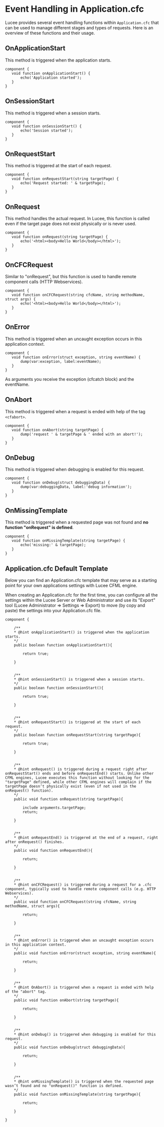 <!--
{
  "title": "Event Handling in Application.cfc",
  "id": "cookbook-event-handling",
  "related": [
    "tag-application",
    "function-onrequest",
    "function-onerror",
    "function-oncfcrequest",
    "function-onabort",
    "function-ondebug",
    "function-onmissingtemplate"
  ],
  "categories": [
    "application",
    "event handling"
  ],
  "description": "An overview of event handling functions in Application.cfc for Lucee.",
  "images": {
    "before_method": "/assets/images/listeners/queryListenerBefore.png",
    "after_method_cfquery": "/assets/images/listeners/queryListenerAfter.png",
    "after_method_queryexecute": "/assets/images/listeners/queryListenerAfterNoResult.png",
    "query_result": "/assets/images/listeners/queryListenerResult.png"
  },
  "keywords": [
    "Event Handling",
    "Application.cfc",
    "onApplicationStart",
    "onSessionStart",
    "onRequestStart",
    "onRequest",
    "onCFCRequest",
    "onError",
    "onAbort",
    "onDebug",
    "onMissingTemplate"
  ]
}
-->
# Event Handling in Application.cfc

Lucee provides several event handling functions within `Application.cfc` that can be used to manage different stages and types of requests. Here is an overview of these functions and their usage.

## OnApplicationStart

This method is triggered when the application starts.

```cfs
component {
   void function onApplicationStart() {
       echo('Application started');
   }
}
```

## OnSessionStart

This method is triggered when a session starts.

```cfs
component {
   void function onSessionStart() {
       echo('Session started');
   }
}
```

## OnRequestStart

This method is triggered at the start of each request.

```cfs
component {
   void function onRequestStart(string targetPage) {
       echo('Request started: ' & targetPage);
   }
}
```

## OnRequest

This method handles the actual request. In Lucee, this function is called even if the target page does not exist physically or is never used.

```cfs
component {
   void function onRequest(string targetPage) {
       echo('<html><body>Hello World</body></html>');
   }
}
```

## OnCFCRequest

Similar to "onRequest", but this function is used to handle remote component calls (HTTP Webservices).

```cfs
component {
   void function onCFCRequest(string cfcName, string methodName, struct args) {
       echo('<html><body>Hello World</body></html>');
   }
}
```

## OnError

This method is triggered when an uncaught exception occurs in this application context.

```cfs
component {
   void function onError(struct exception, string eventName) {
       dump(var:exception, label:eventName);
   }
}
```

As arguments you receive the exception (cfcatch block) and the eventName.

## OnAbort

This method is triggered when a request is ended with help of the tag `<cfabort>`.

```cfs
component {
   void function onAbort(string targetPage) {
       dump('request ' & targetPage & ' ended with an abort!');
   }
}
```

## OnDebug

This method is triggered when debugging is enabled for this request.

```cfs
component {
   void function onDebug(struct debuggingData) {
       dump(var:debuggingData, label:'debug information');
   }
}
```

## OnMissingTemplate

This method is triggered when a requested page was not found and **no function "onRequest" is defined**.

```cfs
component {
   void function onMissingTemplate(string targetPage) {
       echo('missing:' & targetPage);
   }
}
```

## Application.cfc Default Template

Below you can find an Application.cfc template that may serve as a starting point for your own applications settings with Lucee CFML engine. 

When creating an Application.cfc for the first time, you can configure all the settings within the Lucee Server or Web Administrator and use its "Export" tool (Lucee Administrator => Settings => Export) to move (by copy and paste) the settings into your Application.cfc file.

```cfs
component {

    /**
    * @hint onApplicationStart() is triggered when the application starts.
    */
    public boolean function onApplicationStart(){

        return true;

    }


    /**
    * @hint onSessionStart() is triggered when a session starts.
    */
    public boolean function onSessionStart(){

        return true;

    }


    /**
    * @hint onRequestStart() is triggered at the start of each request.
    */
    public boolean function onRequestStart(string targetPage){

        return true;

    }


    /**
    * @hint onRequest() is triggered during a request right after onRequestStart() ends and before onRequestEnd() starts. Unlike other CFML engines, Lucee executes this function without looking for the "targetPage" defined, while other CFML engines will complain if the targetPage doesn’t physically exist (even if not used in the onRequest() function).
    */
    public void function onRequest(string targetPage){

        include arguments.targetPage;
        return;

    }


    /**
    * @hint onRequestEnd() is triggered at the end of a request, right after onRequest() finishes.
    */
    public void function onRequestEnd(){

        return;

    }


    /**
    * @hint onCFCRequest() is triggered during a request for a .cfc component, typically used to handle remote component calls (e.g. HTTP Webservices).
    */
    public void function onCFCRequest(string cfcName, string methodName, struct args){

        return;

    }


    /**
    * @hint onError() is triggered when an uncaught exception occurs in this application context.
    */
    public void function onError(struct exception, string eventName){

        return;

    }


    /**
    * @hint OnAbort() is triggered when a request is ended with help of the "abort" tag.
    */
    public void function onAbort(string targetPage){

        return;

    }


    /**
    * @hint onDebug() is triggered when debugging is enabled for this request.
    */
    public void function onDebug(struct debuggingData){

        return;

    }


    /**
    * @hint onMissingTemplate() is triggered when the requested page wasn’t found and no "onRequest()" function is defined.
    */
    public void function onMissingTemplate(string targetPage){

        return;

    }

}
```